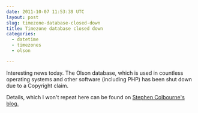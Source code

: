 ```yaml
---
date: 2011-10-07 11:53:39 UTC
layout: post
slug: timezone-database-closed-down
title: Timezone database closed down
categories:
  - datetime
  - timezones
  - olson

---
```

<p>Interesting news today. The Olson database, which is used in countless operating systems and other software (including PHP) has been shut down due to a Copyright claim.</p>

<p>Details, which I won't repeat here can be found on <a href="http://blog.joda.org/2011/10/today-time-zone-database-was-closed.html?m=1">Stephen Colbourne's blog.</a></p>

